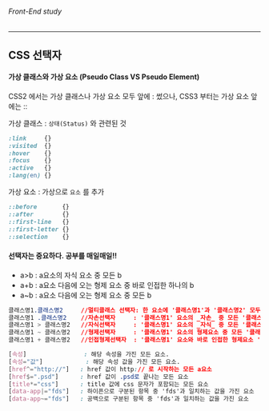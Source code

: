 ###### Front-End study

---

## CSS 선택자


#### 가상 클래스와 가상 요소 (Pseudo Class VS Pseudo Element)
CSS2 에서는 가상 클래스나 가상 요소 모두 앞에 : 썼으나, CSS3 부터는 가상 요소 앞에는 ::  

가상 클래스 : `상태(Status)` 와 관련된 것
```css
:link     {}
:visited  {}
:hover    {}
:focus    {}
:active   {}
:lang(en) {}
```

가상 요소 : 가상으로 `요소` 를 추가
```css
::before       {}
::after        {}
::first-line   {}
::first-letter {}
::selection    {}
```

#### **선택자는 중요하다. 공부를 매일매일!!**
  - a>b : a요소의 자식 요소 중 모든 b
  - a+b : a요소 다음에 오는 형제 요소 중 바로 인접한 하나의 b
  - a~b : a요소 다음에 오는 형제 요소 중 모든 b
 
```css
클래스명1.클래스명2     //멀티클래스 선택자: 한 요소에 '클래스명1'과 '클래스명2' 모두 부여된 요소를 선택
클래스명1 .클래스명2    //자손선택자     : '클래스명1' 요소의 _자손_ 중 모든 '클래스명2' 요소를 선택
클래스명1 > 클래스명2   //자식선택자     : '클래스명1' 요소의 _자식_ 중 모든 '클래스명2' 요소를 선택
클래스명1 ~ 클래스명2   //형제선택자     : '클래스명1' 요소의 형제요소 중 모든 '클래스명2' 요소를 선택
클래스명1 + 클래스명2   //인접형제선택자  : '클래스명1' 요소와 바로 인접한 형제요소 '클래스명2'를 선택 

[속성]                : 해당 속성을 가진 모든 요소.
[속성="값"]            : 해당 속성 값을 가진 모든 요소.
[href^="http://"]   : href 값이 http:// 로 시작하는 모든 a요소
[href$=".psd"]      : href 값이 .psd로 끝나는 모든 요소
[title*="css"]      : title 값에 css 문자가 포함되는 모든 요소
[data-app|="fds"]   : 하이픈으로 구분된 항목 중 'fds'과 일치하는 값을 가진 요소
[data-app~="fds"]   : 공백으로 구분된 항목 중 'fds'과 일치하는 값을 가진 요소
```
